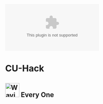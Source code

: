 ![logo](https://github.com/TinkerHub-MASC/CU-Hack/files/9709246/Hacktoberfest.-.Presentation.Template.2022.Event.Kit.pptx)

# CU-Hack
<h2> <img src="https://raw.githubusercontent.com/nixin72/nixin72/master/wave.gif" 
         alt="Waving hand animated gif"
         height="45"
         width="45" /> Every One</h2>
